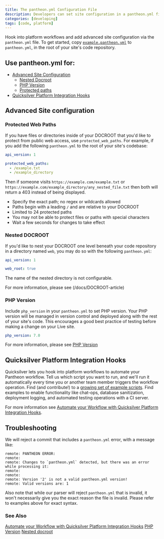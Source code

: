 ```yaml
---
title: The pantheon.yml Configuration File
description: Developers can set site configuration in a pantheon.yml file stored in the root of their code repository.  
categories: [developing]
tags: [code, platform]
---
```


Hook into platform workflows and add advanced site configuration via the `pantheon.yml` file. To get started, copy [`example.pantheon.yml`](https://github.com/pantheon-systems/quicksilver-examples/blob/master/example.pantheon.yml) to `pantheon.yml`, in the root of your site's code repository.


## Use pantheon.yml for:
* [Advanced Site Configuration](#advanced-site-configuration)
  - [Nested Docroot](#nested-docroot)
  - [PHP Version](#php-version)
  - [Protected paths](#protected-paths)
* [Quicksilver Platform Integration Hooks](#quicksilver-platform-integration-hooks)

## Advanced Site configuration

### Protected Web Paths

If you have files or directories inside of your DOCROOT that you'd like to protect from public web access, use `protected_web_paths`. For example, if you add the following `pantheon.yml` to the root of your site's codebase:

```yaml
api_version: 1

protected_web_paths:
  - /example.txt
  - /example_directory
```

Then if someone visits `https://example.com/example.txt` or `https://example.com/example_directory/any_nested_file.txt` then both will return a 403 instead of being displayed.

* Specify the exact path; no regex or wildcards allowed
* Paths begin with a leading `/` and are relative to your DOCROOT
* Limited to 24 protected paths
* You may not be able to protect files or paths with special characters
* Wait a few seconds for changes to take effect

### Nested DOCROOT

If you'd like to nest your DOCROOT one level beneath your code repository in a directory named `web`, you may do so with the following `pantheon.yml`:

```yaml
api_version: 1

web_root: true
```

The name of the nested directory is not configurable.

For more information, please see (/docs/DOCROOT-article)

### PHP Version

Include `php_version` in your `pantheon.yml` to set PHP version. Your PHP version will be managed in version control and deployed along with the rest of your site's code. This encourages a good best practice of testing before making a change on your Live site.

```yaml
php_version: 7.0
```

For more information, please see [PHP Version](/docs/php-ARTICLE)


## Quicksilver Platform Integration Hooks

Quicksilver lets you hook into platform workflows to automate your Pantheon workflow. Tell us which script you want to run, and we'll run it automatically every time you or another team member triggers the workflow operation. Find (and contribute!) to a [growing set of example scripts](https://github.com/pantheon-systems/quicksilver-examples/). Find examples to enable functionality like chat-ops, database sanitization, deployment logging, and automated testing operations with a CI server.

For more information see [Automate your Workflow with Quicksilver Platform Integration Hooks](/docs/quicksilver).



## Troubleshooting

We will reject a commit that includes a `pantheon.yml` error, with a message like:
```
remote: PANTHEON ERROR:
remote:
remote: Changes to `pantheon.yml` detected, but there was an error while processing it:
remote:
remote:
remote: Version '2' is not a valid pantheon.yml version!
remote: Valid versions are: 1
```

Also note that while our parser will reject `pantheon.yml` that is invalid, it won't necessarily give you the exact reason the file is invalid. Please refer to examples above for exact syntax.

### See Also
[Automate your Workflow with Quicksilver Platform Integration Hooks](/docs/quicksilver)
[PHP Version](/docs/PHP)
[Nested docroot](/docs/nested-docroot)
